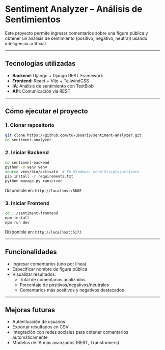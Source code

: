 # Sentiment Analyzer – Análisis de Sentimientos

Este proyecto permite ingresar comentarios sobre una figura pública y obtener un análisis de sentimiento (positivo, negativo, neutral) usando inteligencia artificial.

---

## Tecnologías utilizadas

- **Backend**: Django + Django REST Framework
- **Frontend**: React + Vite + TailwindCSS
- **IA**: Análisis de sentimiento con TextBlob
- **API**: Comunicación vía REST

---

## Cómo ejecutar el proyecto

### 1. Clonar repositorio

```bash
git clone https://github.com/tu-usuario/sentiment-analyzer.git
cd sentiment-analyzer
```

### 2. Iniciar Backend

```bash
cd sentiment-backend
python -m venv venv
source venv/bin/activate  # En Windows: venv\Scripts\activate
pip install -r requirements.txt
python manage.py runserver
```

Disponible en: `http://localhost:8000`

### 3. Iniciar Frontend

```bash
cd ../sentiment-frontend
npm install
npm run dev
```

Disponible en: `http://localhost:5173`

---

## Funcionalidades

- Ingresar comentarios (uno por línea)
- Especificar nombre de figura pública
- Visualizar resultados:
  - Total de comentarios analizados
  - Porcentaje de positivos/negativos/neutrales
  - Comentarios más positivos y negativos destacados

---

## Mejoras futuras

- Autenticación de usuarios
- Exportar resultados en CSV
- Integración con redes sociales para obtener comentarios automáticamente
- Modelos de IA más avanzados (BERT, Transformers)
